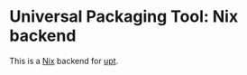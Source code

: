 # Universal Packaging Tool: Nix backend
This is a [Nix](https://nixos.org/) backend for
[upt](https://pypi.python.org/pypi/upt).
